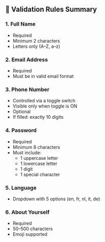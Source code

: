 
## 📑 Validation Rules Summary

### 1. Full Name
- Required
- Minimum 2 characters
- Letters only (A–Z, a–z)

### 2. Email Address
- Required
- Must be in valid email format

### 3. Phone Number
- Controlled via a toggle switch
- Visible only when toggle is ON
- Optional
- If filled: exactly 10 digits

### 4. Password
- Required
- Minimum 8 characters
- Must include:
  - 1 uppercase letter
  - 1 lowercase letter
  - 1 digit
  - 1 special character

### 5. Language
- Dropdown with 5 options (en, fr, nl, it, de)

### 6. About Yourself
- Required
- 50–500 characters
- Emoji supported



